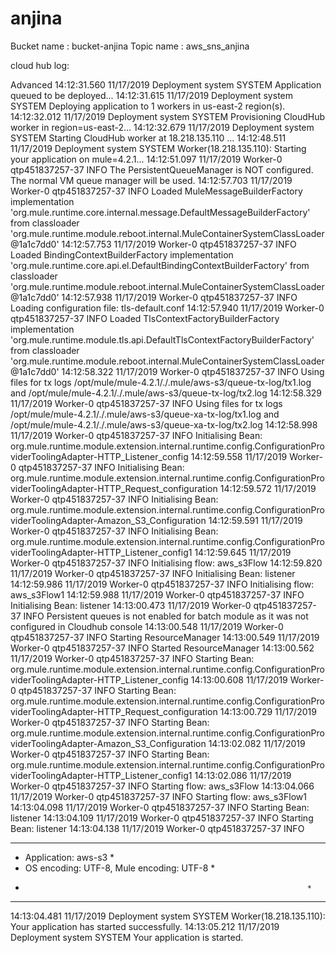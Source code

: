 # anjina
Bucket name : bucket-anjina
Topic name : aws_sns_anjina

cloud hub log: 

Advanced
14:12:31.560     11/17/2019     Deployment     system     SYSTEM
Application queued to be deployed...
14:12:31.615     11/17/2019     Deployment     system     SYSTEM
Deploying application to 1 workers in us-east-2 region(s).
14:12:32.012     11/17/2019     Deployment     system     SYSTEM
Provisioning CloudHub worker in region=us-east-2...
14:12:32.679     11/17/2019     Deployment     system     SYSTEM
Starting CloudHub worker at 18.218.135.110 ...
14:12:48.511     11/17/2019     Deployment     system     SYSTEM
Worker(18.218.135.110): Starting your application on mule=4.2.1...
14:12:51.097     11/17/2019     Worker-0     qtp451837257-37     INFO
The PersistentQueueManager is NOT configured. The normal VM queue manager will be used.
14:12:57.703     11/17/2019     Worker-0     qtp451837257-37     INFO
Loaded MuleMessageBuilderFactory implementation 'org.mule.runtime.core.internal.message.DefaultMessageBuilderFactory' from classloader 'org.mule.runtime.module.reboot.internal.MuleContainerSystemClassLoader@1a1c7dd0'
14:12:57.753     11/17/2019     Worker-0     qtp451837257-37     INFO
Loaded BindingContextBuilderFactory implementation 'org.mule.runtime.core.api.el.DefaultBindingContextBuilderFactory' from classloader 'org.mule.runtime.module.reboot.internal.MuleContainerSystemClassLoader@1a1c7dd0'
14:12:57.938     11/17/2019     Worker-0     qtp451837257-37     INFO
Loading configuration file: tls-default.conf
14:12:57.940     11/17/2019     Worker-0     qtp451837257-37     INFO
Loaded TlsContextFactoryBuilderFactory implementation 'org.mule.runtime.module.tls.api.DefaultTlsContextFactoryBuilderFactory' from classloader 'org.mule.runtime.module.reboot.internal.MuleContainerSystemClassLoader@1a1c7dd0'
14:12:58.322     11/17/2019     Worker-0     qtp451837257-37     INFO
Using files for tx logs /opt/mule/mule-4.2.1/./.mule/aws-s3/queue-tx-log/tx1.log and /opt/mule/mule-4.2.1/./.mule/aws-s3/queue-tx-log/tx2.log
14:12:58.329     11/17/2019     Worker-0     qtp451837257-37     INFO
Using files for tx logs /opt/mule/mule-4.2.1/./.mule/aws-s3/queue-xa-tx-log/tx1.log and /opt/mule/mule-4.2.1/./.mule/aws-s3/queue-xa-tx-log/tx2.log
14:12:58.998     11/17/2019     Worker-0     qtp451837257-37     INFO
Initialising Bean: org.mule.runtime.module.extension.internal.runtime.config.ConfigurationProviderToolingAdapter-HTTP_Listener_config
14:12:59.558     11/17/2019     Worker-0     qtp451837257-37     INFO
Initialising Bean: org.mule.runtime.module.extension.internal.runtime.config.ConfigurationProviderToolingAdapter-HTTP_Request_configuration
14:12:59.572     11/17/2019     Worker-0     qtp451837257-37     INFO
Initialising Bean: org.mule.runtime.module.extension.internal.runtime.config.ConfigurationProviderToolingAdapter-Amazon_S3_Configuration
14:12:59.591     11/17/2019     Worker-0     qtp451837257-37     INFO
Initialising Bean: org.mule.runtime.module.extension.internal.runtime.config.ConfigurationProviderToolingAdapter-HTTP_Listener_config1
14:12:59.645     11/17/2019     Worker-0     qtp451837257-37     INFO
Initialising flow: aws_s3Flow
14:12:59.820     11/17/2019     Worker-0     qtp451837257-37     INFO
Initialising Bean: listener
14:12:59.986     11/17/2019     Worker-0     qtp451837257-37     INFO
Initialising flow: aws_s3Flow1
14:12:59.988     11/17/2019     Worker-0     qtp451837257-37     INFO
Initialising Bean: listener
14:13:00.473     11/17/2019     Worker-0     qtp451837257-37     INFO
Persistent queues is not enabled for batch module as it was not configured in Cloudhub console
14:13:00.548     11/17/2019     Worker-0     qtp451837257-37     INFO
Starting ResourceManager
14:13:00.549     11/17/2019     Worker-0     qtp451837257-37     INFO
Started ResourceManager
14:13:00.562     11/17/2019     Worker-0     qtp451837257-37     INFO
Starting Bean: org.mule.runtime.module.extension.internal.runtime.config.ConfigurationProviderToolingAdapter-HTTP_Listener_config
14:13:00.608     11/17/2019     Worker-0     qtp451837257-37     INFO
Starting Bean: org.mule.runtime.module.extension.internal.runtime.config.ConfigurationProviderToolingAdapter-HTTP_Request_configuration
14:13:00.729     11/17/2019     Worker-0     qtp451837257-37     INFO
Starting Bean: org.mule.runtime.module.extension.internal.runtime.config.ConfigurationProviderToolingAdapter-Amazon_S3_Configuration
14:13:02.082     11/17/2019     Worker-0     qtp451837257-37     INFO
Starting Bean: org.mule.runtime.module.extension.internal.runtime.config.ConfigurationProviderToolingAdapter-HTTP_Listener_config1
14:13:02.086     11/17/2019     Worker-0     qtp451837257-37     INFO
Starting flow: aws_s3Flow
14:13:04.066     11/17/2019     Worker-0     qtp451837257-37     INFO
Starting flow: aws_s3Flow1
14:13:04.098     11/17/2019     Worker-0     qtp451837257-37     INFO
Starting Bean: listener
14:13:04.109     11/17/2019     Worker-0     qtp451837257-37     INFO
Starting Bean: listener
14:13:04.138     11/17/2019     Worker-0     qtp451837257-37     INFO

**********************************************************************
* Application: aws-s3                                                *
* OS encoding: UTF-8, Mule encoding: UTF-8                           *
*                                                                    *
**********************************************************************
14:13:04.481     11/17/2019     Deployment     system     SYSTEM
Worker(18.218.135.110): Your application has started successfully.
14:13:05.212     11/17/2019     Deployment     system     SYSTEM
Your application is started.
